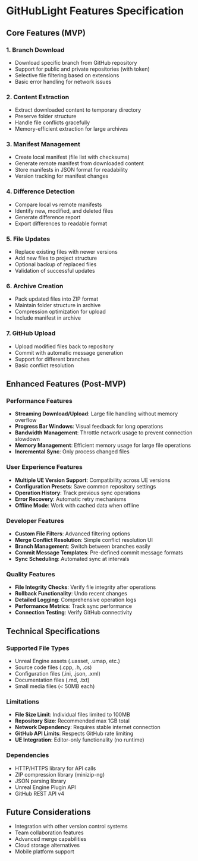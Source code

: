 # GitHubLight Features Specification

## Core Features (MVP)

### 1. Branch Download
- Download specific branch from GitHub repository
- Support for public and private repositories (with token)
- Selective file filtering based on extensions
- Basic error handling for network issues

### 2. Content Extraction
- Extract downloaded content to temporary directory
- Preserve folder structure
- Handle file conflicts gracefully
- Memory-efficient extraction for large archives

### 3. Manifest Management
- Create local manifest (file list with checksums)
- Generate remote manifest from downloaded content
- Store manifests in JSON format for readability
- Version tracking for manifest changes

### 4. Difference Detection
- Compare local vs remote manifests
- Identify new, modified, and deleted files
- Generate difference report
- Export differences to readable format

### 5. File Updates
- Replace existing files with newer versions
- Add new files to project structure
- Optional backup of replaced files
- Validation of successful updates

### 6. Archive Creation
- Pack updated files into ZIP format
- Maintain folder structure in archive
- Compression optimization for upload
- Include manifest in archive

### 7. GitHub Upload
- Upload modified files back to repository
- Commit with automatic message generation
- Support for different branches
- Basic conflict resolution

## Enhanced Features (Post-MVP)

### Performance Features
- **Streaming Download/Upload**: Large file handling without memory overflow
- **Progress Bar Windows**: Visual feedback for long operations
- **Bandwidth Management**: Throttle network usage to prevent connection slowdown
- **Memory Management**: Efficient memory usage for large file operations
- **Incremental Sync**: Only process changed files

### User Experience Features
- **Multiple UE Version Support**: Compatibility across UE versions
- **Configuration Presets**: Save common repository settings
- **Operation History**: Track previous sync operations
- **Error Recovery**: Automatic retry mechanisms
- **Offline Mode**: Work with cached data when offline

### Developer Features
- **Custom File Filters**: Advanced filtering options
- **Merge Conflict Resolution**: Simple conflict resolution UI
- **Branch Management**: Switch between branches easily
- **Commit Message Templates**: Pre-defined commit message formats
- **Sync Scheduling**: Automated sync at intervals

### Quality Features
- **File Integrity Checks**: Verify file integrity after operations
- **Rollback Functionality**: Undo recent changes
- **Detailed Logging**: Comprehensive operation logs
- **Performance Metrics**: Track sync performance
- **Connection Testing**: Verify GitHub connectivity

## Technical Specifications

### Supported File Types
- Unreal Engine assets (.uasset, .umap, etc.)
- Source code files (.cpp, .h, .cs)
- Configuration files (.ini, .json, .xml)
- Documentation files (.md, .txt)
- Small media files (< 50MB each)

### Limitations
- **File Size Limit**: Individual files limited to 100MB
- **Repository Size**: Recommended max 1GB total
- **Network Dependency**: Requires stable internet connection
- **GitHub API Limits**: Respects GitHub rate limiting
- **UE Integration**: Editor-only functionality (no runtime)

### Dependencies
- HTTP/HTTPS library for API calls
- ZIP compression library (minizip-ng)
- JSON parsing library
- Unreal Engine Plugin API
- GitHub REST API v4

## Future Considerations
- Integration with other version control systems
- Team collaboration features
- Advanced merge capabilities
- Cloud storage alternatives
- Mobile platform support
